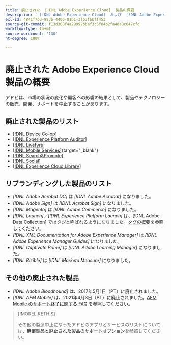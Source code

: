 ```yaml
---
title: 廃止された  [!DNL Adobe Experience Cloud]  製品の概要
description: ' [!DNL Adobe Experience Cloud]  および  [!DNL Adobe Experience Platform] の廃止、廃止、またはサポート終了製品の概要'
exl-id: 4841f7b3-993b-4406-81b1-3fb3fbbff453
source-git-commit: f13d308f4a29992bbaf3c5f84b2fa4da8c047cfd
workflow-type: tm+mt
source-wordcount: '130'
ht-degree: 100%

---
```


# 廃止された Adobe Experience Cloud 製品の概要

アドビは、市場の状況の変化や顧客への影響の結果として、製品やテクノロジーの販売、開発、サポートを中止することがあります。

## 廃止された製品のリスト

* [[!DNL Device Co-op]](device-co-op.md)
* [[!DNL Experience Platform Auditor]](auditor.md)
* [[!DNL Livefyre]](livefyre.md)
* [[!DNL Mobile Services]](https://experienceleague.adobe.com/docs/mobile-services/using/eol.html?lang=ja){target="_blank"}
* [[!DNL Search&Promote]](search-promote.md)
* [[!DNL Social]](social.md)
* [[!DNL Experience Cloud Library]](experience-cloud-library.md)

<!--
## Notifications of upcoming products to be discontinued

* [!DNL Data Workbench] end-of-life date is **December 31, 2023**. [Link]

-->

## リブランディングした製品のリスト

* *[!DNL Adobe Acrobat DC]* は *[!DNL Adobe Acrobat]* になりました。
* *[!DNL Adobe Sign]* は *[!DNL Acrobat Sign]* になりました。
* *[!DNL Magento]* は *[!DNL Adobe Commerce]* になりました。
* *[!DNL Launch]*／*[!DNL Experience Platform Launch]* は、[!DNL Adobe Data Collection] では&#x200B;*タグ*&#x200B;と呼ばれるようになりました。[タグの概要](https://experienceleague.adobe.com/docs/experience-platform/tags/home.html?lang=ja)を参照してください。
* *[!DNL XML Documentation for Adobe Experience Manager]* は *[!DNL Adobe Experience Manager Guides]* になりました。
* *[!DNL Captivate Prime]* は *[!DNL Adobe Learning Manager]* になりました。
* *[!DNL Bizible]* は *[!DNL Marketo Measure]* になりました。

## その他の廃止された製品

* *[!DNL Adobe Bloodhound]* は、2017年5月1日（PT）に廃止されました。
* *[!DNL AEM Mobile]* は、2021年4月3日（PT）に廃止されました。[AEM Mobile のサポート終了に関する FAQ](https://helpx.adobe.com/jp/digital-publishing-solution/help/aem-mobile-end-of-life-faq.html) を参照してください。

>[!MORELIKETHIS]
>
>その他の製造中止になったアドビのアプリとサービスのリストについては、[無償製品と廃止された製品のサポートオプション](https://helpx.adobe.com/jp/support/programs/support-options-free-discontinued-apps-services.html)を参照してください。
